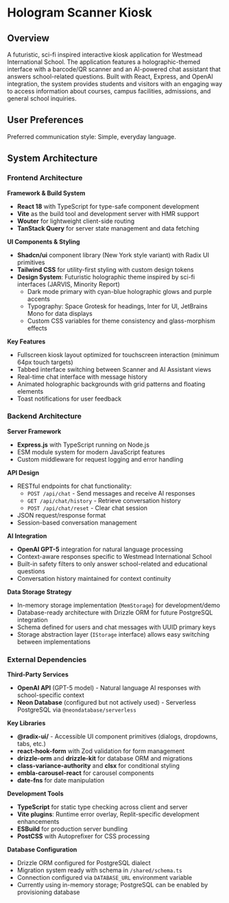 # Hologram Scanner Kiosk

## Overview

A futuristic, sci-fi inspired interactive kiosk application for Westmead International School. The application features a holographic-themed interface with a barcode/QR scanner and an AI-powered chat assistant that answers school-related questions. Built with React, Express, and OpenAI integration, the system provides students and visitors with an engaging way to access information about courses, campus facilities, admissions, and general school inquiries.

## User Preferences

Preferred communication style: Simple, everyday language.

## System Architecture

### Frontend Architecture

**Framework & Build System**
- **React 18** with TypeScript for type-safe component development
- **Vite** as the build tool and development server with HMR support
- **Wouter** for lightweight client-side routing
- **TanStack Query** for server state management and data fetching

**UI Components & Styling**
- **Shadcn/ui** component library (New York style variant) with Radix UI primitives
- **Tailwind CSS** for utility-first styling with custom design tokens
- **Design System**: Futuristic holographic theme inspired by sci-fi interfaces (JARVIS, Minority Report)
  - Dark mode primary with cyan-blue holographic glows and purple accents
  - Typography: Space Grotesk for headings, Inter for UI, JetBrains Mono for data displays
  - Custom CSS variables for theme consistency and glass-morphism effects

**Key Features**
- Fullscreen kiosk layout optimized for touchscreen interaction (minimum 64px touch targets)
- Tabbed interface switching between Scanner and AI Assistant views
- Real-time chat interface with message history
- Animated holographic backgrounds with grid patterns and floating elements
- Toast notifications for user feedback

### Backend Architecture

**Server Framework**
- **Express.js** with TypeScript running on Node.js
- ESM module system for modern JavaScript features
- Custom middleware for request logging and error handling

**API Design**
- RESTful endpoints for chat functionality:
  - `POST /api/chat` - Send messages and receive AI responses
  - `GET /api/chat/history` - Retrieve conversation history
  - `POST /api/chat/reset` - Clear chat session
- JSON request/response format
- Session-based conversation management

**AI Integration**
- **OpenAI GPT-5** integration for natural language processing
- Context-aware responses specific to Westmead International School
- Built-in safety filters to only answer school-related and educational questions
- Conversation history maintained for context continuity

**Data Storage Strategy**
- In-memory storage implementation (`MemStorage`) for development/demo
- Database-ready architecture with Drizzle ORM for future PostgreSQL integration
- Schema defined for users and chat messages with UUID primary keys
- Storage abstraction layer (`IStorage` interface) allows easy switching between implementations

### External Dependencies

**Third-Party Services**
- **OpenAI API** (GPT-5 model) - Natural language AI responses with school-specific context
- **Neon Database** (configured but not actively used) - Serverless PostgreSQL via `@neondatabase/serverless`

**Key Libraries**
- **@radix-ui/** - Accessible UI component primitives (dialogs, dropdowns, tabs, etc.)
- **react-hook-form** with Zod validation for form management
- **drizzle-orm** and **drizzle-kit** for database ORM and migrations
- **class-variance-authority** and **clsx** for conditional styling
- **embla-carousel-react** for carousel components
- **date-fns** for date manipulation

**Development Tools**
- **TypeScript** for static type checking across client and server
- **Vite plugins**: Runtime error overlay, Replit-specific development enhancements
- **ESBuild** for production server bundling
- **PostCSS** with Autoprefixer for CSS processing

**Database Configuration**
- Drizzle ORM configured for PostgreSQL dialect
- Migration system ready with schema in `/shared/schema.ts`
- Connection configured via `DATABASE_URL` environment variable
- Currently using in-memory storage; PostgreSQL can be enabled by provisioning database